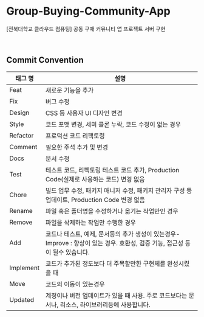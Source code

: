 # Group-Buying-Community-App

[전북대학교 클라우드 컴퓨팅] 공동 구매 커뮤니티 앱 프로젝트 서버 구현

<br>

## Commit Convention

| 태그 명   | 설명                                                                                                                          |
| --------- | ----------------------------------------------------------------------------------------------------------------------------- |
| Feat      | 새로운 기능을 추가                                                                                                            |
| Fix       | 버그 수정                                                                                                                     |
| Design    | CSS 등 사용자 UI 디자인 변경                                                                                                  |
| Style     | 코드 포맷 변경, 세미 콜론 누락, 코드 수정이 없는 경우                                                                         |
| Refactor  | 프로덕션 코드 리팩토링                                                                                                        |
| Comment   | 필요한 주석 추가 및 변경                                                                                                      |
| Docs      | 문서 수정                                                                                                                     |
| Test      | 테스트 코드, 리펙토링 테스트 코드 추가, Production Code(실제로 사용하는 코드) 변경 없음                                       |
| Chore     | 빌드 업무 수정, 패키지 매니저 수정, 패키지 관리자 구성 등 업데이트, Production Code 변경 없음                                 |
| Rename    | 파일 혹은 폴더명을 수정하거나 옮기는 작업만인 경우                                                                            |
| Remove    | 파일을 삭제하는 작업만 수행한 경우                                                                                            |
| Add       | 코드나 테스트, 예제, 문서등의 추가 생성이 있는경우- Improve : 향상이 있는 경우. 호환성, 검증 기능, 접근성 등이 될수 있습니다. |
| Implement | 코드가 추가된 정도보다 더 주목할만한 구현체를 완성시켰을 때                                                                   |
| Move      | 코드의 이동이 있는경우                                                                                                        |
| Updated   | 계정이나 버전 업데이트가 있을 때 사용. 주로 코드보다는 문서나, 리소스, 라이브러리등에 사용합니다.                             |
